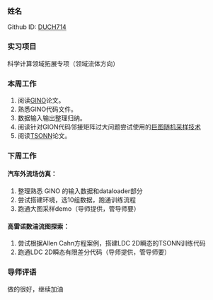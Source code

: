 ### 姓名

Github ID: [DUCH714](https://github.com/DUCH714)

### 实习项目

科学计算领域拓展专项（领域流体方向）

### 本周工作

1. 阅读[GINO](https://arxiv.org/abs/2309.00583)论文。
2. 熟悉GINO代码文件。
3. 数据输入输出整理归纳。
4. 阅读针对GION代码邻接矩阵过大问题尝试使用的[巨图随机采样技术](https://docs.dgl.ai/guide/minibatch.html)
5. 阅读[TSONN](https://arxiv.org/abs/2310.16491)论文。

### 下周工作

#### 汽车外流场仿真：

1. 整理熟悉 GINO 的输入数据和dataloader部分
2. 尝试搭建环境，选10组数据，跑通训练流程
3. 跑通大图采样demo（导师提供，管导师要）

#### 高雷诺数湍流图探索：

1. 尝试根据Allen Cahn方程案例，搭建LDC 2D瞬态的TSONN训练代码
2. 跑通LDC 2D瞬态有限差分代码（导师提供，管导师要）


### 导师评语
做的很好，继续加油

